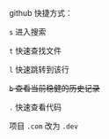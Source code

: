 

github 快捷方式：

`s` 进入搜索

`t` 快速查找文件

`l` 快速跳转到该行

~~`b` 查看当前稳健的历史记录~~

`.` 快速查看代码

项目 `.com` 改为 `.dev`